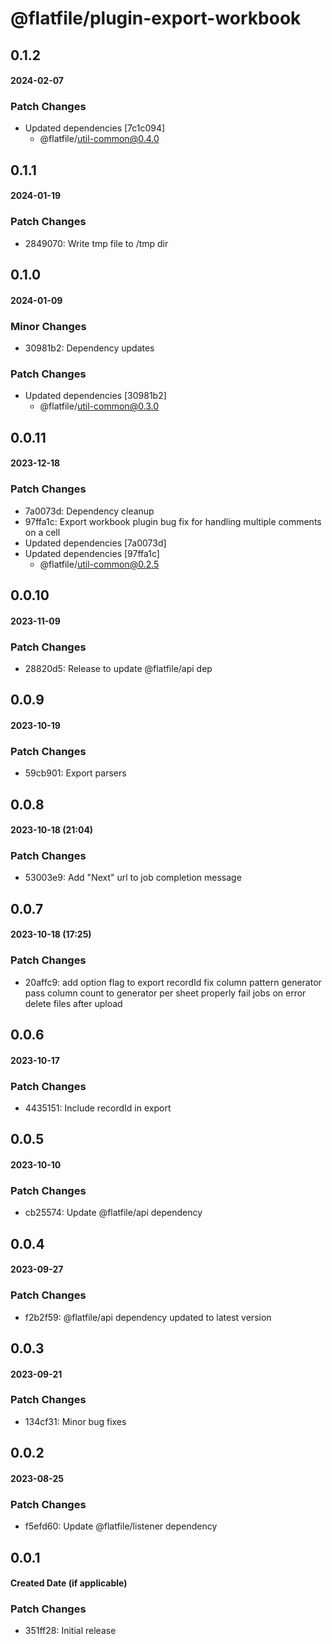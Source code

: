 # @flatfile/plugin-export-workbook

## 0.1.2
#### 2024-02-07

### Patch Changes

- Updated dependencies [7c1c094]
  - @flatfile/util-common@0.4.0

## 0.1.1
#### 2024-01-19

### Patch Changes

- 2849070: Write tmp file to /tmp dir

## 0.1.0
#### 2024-01-09

### Minor Changes

- 30981b2: Dependency updates

### Patch Changes

- Updated dependencies [30981b2]
  - @flatfile/util-common@0.3.0

## 0.0.11
#### 2023-12-18

### Patch Changes

- 7a0073d: Dependency cleanup
- 97ffa1c: Export workbook plugin bug fix for handling multiple comments on a cell
- Updated dependencies [7a0073d]
- Updated dependencies [97ffa1c]
  - @flatfile/util-common@0.2.5

## 0.0.10
#### 2023-11-09

### Patch Changes

- 28820d5: Release to update @flatfile/api dep

## 0.0.9
#### 2023-10-19

### Patch Changes

- 59cb901: Export parsers

## 0.0.8
#### 2023-10-18 (21:04)

### Patch Changes

- 53003e9: Add "Next" url to job completion message

## 0.0.7
#### 2023-10-18 (17:25)

### Patch Changes

- 20affc9: add option flag to export recordId
  fix column pattern generator
  pass column count to generator per sheet
  properly fail jobs on error
  delete files after upload

## 0.0.6
#### 2023-10-17

### Patch Changes

- 4435151: Include recordId in export

## 0.0.5
#### 2023-10-10

### Patch Changes

- cb25574: Update @flatfile/api dependency

## 0.0.4
#### 2023-09-27

### Patch Changes

- f2b2f59: @flatfile/api dependency updated to latest version

## 0.0.3
#### 2023-09-21

### Patch Changes

- 134cf31: Minor bug fixes

## 0.0.2
#### 2023-08-25

### Patch Changes

- f5efd60: Update @flatfile/listener dependency

## 0.0.1
#### Created Date (if applicable)

### Patch Changes

- 351ff28: Initial release
